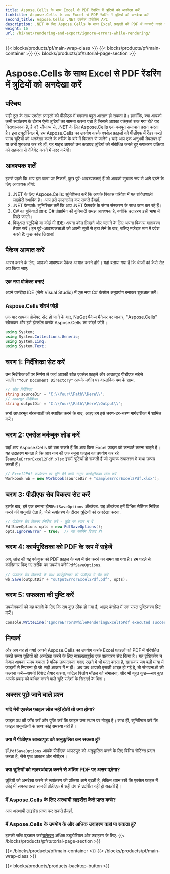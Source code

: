 ```yaml
---
title: Aspose.Cells के साथ Excel से PDF रेंडरिंग में त्रुटियों को अनदेखा करें
linktitle: Aspose.Cells के साथ Excel से PDF रेंडरिंग में त्रुटियों को अनदेखा करें
second_title: Aspose.Cells .NET एक्सेल प्रोसेसिंग API
description: .NET के लिए Aspose.Cells के साथ Excel फ़ाइलों को PDF में कनवर्ट करते समय त्रुटियों को अनदेखा करना सीखें। चरण-दर-चरण मार्गदर्शिका शामिल है।
weight: 16
url: /hi/net/rendering-and-export/ignore-errors-while-rendering/
---
```


{{< blocks/products/pf/main-wrap-class >}}
{{< blocks/products/pf/main-container >}}
{{< blocks/products/pf/tutorial-page-section >}}

# Aspose.Cells के साथ Excel से PDF रेंडरिंग में त्रुटियों को अनदेखा करें

## परिचय
सही टूल के साथ एक्सेल फ़ाइलों को पीडीएफ में बदलना बहुत आसान हो सकता है। हालाँकि, क्या आपको कभी रूपांतरण के दौरान ऐसी त्रुटियों का सामना करना पड़ा है जिससे आपका वर्कफ़्लो रुक गया हो? यह निराशाजनक है, है न? सौभाग्य से, .NET के लिए Aspose.Cells एक मजबूत समाधान प्रदान करता है। इस ट्यूटोरियल में, हम Aspose.Cells का उपयोग करके एक्सेल फ़ाइलों को पीडीएफ में रेंडर करते समय त्रुटियों को अनदेखा करने के तरीके के बारे में विस्तार से जानेंगे। चाहे आप एक अनुभवी डेवलपर हों या अभी शुरुआत कर रहे हों, यह गाइड आपको उन कष्टप्रद त्रुटियों को संबोधित करते हुए रूपांतरण प्रक्रिया को सहजता से नेविगेट करने में मदद करेगी।
## आवश्यक शर्तें
इससे पहले कि आप इस यात्रा पर निकलें, कुछ पूर्व-आवश्यकताएं हैं जो आपको सुचारू रूप से आगे बढ़ने के लिए आवश्यक होंगी:
1.  .NET के लिए Aspose.Cells: सुनिश्चित करें कि आपके विकास परिवेश में यह शक्तिशाली लाइब्रेरी स्थापित है। आप इसे डाउनलोड कर सकते हैं[यहाँ](https://releases.aspose.com/cells/net/).
2. .NET फ्रेमवर्क: सुनिश्चित करें कि आप .NET फ्रेमवर्क के संगत संस्करण के साथ काम कर रहे हैं।
3. C# का बुनियादी ज्ञान: C# प्रोग्रामिंग की बुनियादी समझ आवश्यक है, क्योंकि उदाहरण इसी भाषा में लिखे जाएंगे।
4. विजुअल स्टूडियो या कोई भी IDE: अपना कोड लिखने और चलाने के लिए अपना विकास वातावरण तैयार रखें।
इन पूर्व-आवश्यकताओं को अपनी सूची से हटा लेने के बाद, चलिए मज़ेदार भाग में प्रवेश करते हैं: कुछ कोड लिखना!
## पैकेज आयात करें
आरंभ करने के लिए, आपको आवश्यक पैकेज आयात करने होंगे। यहां बताया गया है कि चीजों को कैसे सेट अप किया जाए:
### एक नया प्रोजेक्ट बनाएं
अपने पसंदीदा IDE (जैसे Visual Studio) में एक नया C# कंसोल अनुप्रयोग बनाकर शुरुआत करें।
### Aspose.Cells संदर्भ जोड़ें
एक बार आपका प्रोजेक्ट सेट हो जाने के बाद, NuGet पैकेज मैनेजर पर जाकर, "Aspose.Cells" खोजकर और इसे इंस्टॉल करके Aspose.Cells का संदर्भ जोड़ें।
```csharp
using System;
using System.Collections.Generic;
using System.Linq;
using System.Text;
```
## चरण 1: निर्देशिका सेट करें
 उन निर्देशिकाओं पर निर्णय लें जहां आपकी स्रोत एक्सेल फ़ाइलें और आउटपुट पीडीएफ़ सहेजे जाएंगे।`"Your Document Directory"` आपके मशीन पर वास्तविक पथ के साथ.
```csharp
// स्रोत निर्देशिका
string sourceDir = "C:\\Your\\Path\\Here\\";
// आउटपुट निर्देशिका
string outputDir = "C:\\Your\\Path\\Here\\Output\\";
```
सभी आधारभूत संरचनाओं को स्थापित करने के बाद, आइए हम इसे चरण-दर-चरण मार्गदर्शिका में शामिल करें।
## चरण 2: एक्सेल वर्कबुक लोड करें
यहाँ आप Aspose.Cells को बता सकते हैं कि आप किस Excel फ़ाइल को कनवर्ट करना चाहते हैं। यह उदाहरण मानता है कि आप नाम की एक नमूना फ़ाइल का उपयोग कर रहे हैं`sampleErrorExcel2Pdf.xlsx` इसमें त्रुटियाँ हो सकती हैं जो सुचारू रूपांतरण में बाधा उत्पन्न करती हैं।
```csharp
// Excel2Pdf रूपांतरण पर त्रुटि देने वाली नमूना कार्यपुस्तिका लोड करें
Workbook wb = new Workbook(sourceDir + "sampleErrorExcel2Pdf.xlsx");
```
## चरण 3: पीडीएफ सेव विकल्प सेट करें
 इसके बाद, हमें एक बनाना होगा`PdfSaveOptions` ऑब्जेक्ट. यह ऑब्जेक्ट हमें विभिन्न सेटिंग्स निर्दिष्ट करने की अनुमति देता है, जैसे रूपांतरण के दौरान त्रुटियों को अनदेखा करना.
```csharp
// पीडीएफ सेव विकल्प निर्दिष्ट करें - त्रुटि पर ध्यान न दें
PdfSaveOptions opts = new PdfSaveOptions();
opts.IgnoreError = true;  // यह स्वर्णिम टिकट है!
```
## चरण 4: कार्यपुस्तिका को PDF के रूप में सहेजें
 अब, लोड की गई वर्कबुक को PDF फ़ाइल के रूप में सेव करने का समय आ गया है। हम पहले से कॉन्फ़िगर किए गए तरीके का उपयोग करेंगे`PdfSaveOptions`.
```csharp
// पीडीएफ सेव विकल्पों के साथ कार्यपुस्तिका को पीडीएफ में सेव करें
wb.Save(outputDir + "outputErrorExcel2Pdf.pdf", opts);
```
## चरण 5: सफलता की पुष्टि करें
उपयोगकर्ता को यह बताने के लिए कि सब कुछ ठीक हो गया है, आइए कंसोल में एक सरल पुष्टिकरण प्रिंट करें।
```csharp
Console.WriteLine("IgnoreErrorsWhileRenderingExcelToPdf executed successfully.\r\n");
```

## निष्कर्ष
और अब यह हो गया! आपने Aspose.Cells का उपयोग करके Excel फ़ाइलों को PDF में परिवर्तित करते समय त्रुटियों को अनदेखा करने के लिए सफलतापूर्वक एक वातावरण सेट किया है। यह दृष्टिकोण न केवल आपका समय बचाता है बल्कि उत्पादकता बनाए रखने में भी मदद करता है, खासकर जब बड़ी मात्रा में फ़ाइलों से निपटना हो जो सही आकार में न हों। अब जब आपको इसकी आदत हो गई है, तो संभावनाओं की कल्पना करें—अपनी रिपोर्ट तैयार करना, जटिल वित्तीय मॉडल को संभालना, और भी बहुत कुछ—सब कुछ आपके प्रवाह को बाधित करने वाले त्रुटि संदेशों के सिरदर्द के बिना। 
## अक्सर पूछे जाने वाले प्रश्न
### यदि मेरी एक्सेल फ़ाइल लोड नहीं होती तो क्या होगा?
फ़ाइल पथ की जाँच करें और पुष्टि करें कि फ़ाइल उस स्थान पर मौजूद है। साथ ही, सुनिश्चित करें कि फ़ाइल अनुमतियों के साथ कोई समस्या नहीं है।
### क्या मैं पीडीएफ आउटपुट को अनुकूलित कर सकता हूं?
 हाँ,`PdfSaveOptions` आपके पीडीएफ आउटपुट को अनुकूलित करने के लिए विभिन्न सेटिंग्स प्रदान करता है, जैसे पृष्ठ आकार और संपीड़न।
### क्या त्रुटियों को नज़रअंदाज़ करने से अंतिम PDF पर असर पड़ेगा?
त्रुटियों को अनदेखा करने से रूपांतरण की प्रक्रिया आगे बढ़ती है, लेकिन ध्यान रखें कि एक्सेल फ़ाइल में कोई भी समस्याग्रस्त सामग्री पीडीएफ में सही ढंग से प्रदर्शित नहीं हो सकती है।
### मैं Aspose.Cells के लिए अस्थायी लाइसेंस कैसे प्राप्त करूं?
 आप अस्थायी लाइसेंस प्राप्त कर सकते हैं[यहाँ](https://purchase.aspose.com/temporary-license/).
### मैं Aspose.Cells के उपयोग के और अधिक उदाहरण कहां पा सकता हूं?
 इसकी जाँच पड़ताल करो[प्रलेखन](https://reference.aspose.com/cells/net/) अधिक ट्यूटोरियल और उदाहरण के लिए.
{{< /blocks/products/pf/tutorial-page-section >}}

{{< /blocks/products/pf/main-container >}}
{{< /blocks/products/pf/main-wrap-class >}}

{{< blocks/products/products-backtop-button >}}
